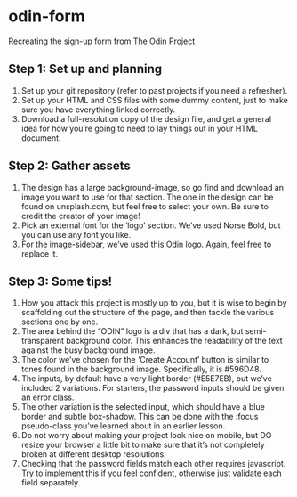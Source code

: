 # odin-form
Recreating the sign-up form from The Odin Project

## Step 1: Set up and planning
1. Set up your git repository (refer to past projects if you need a refresher).
2. Set up your HTML and CSS files with some dummy content, just to make sure you have everything linked correctly.
3. Download a full-resolution copy of the design file, and get a general idea for how you’re going to need to lay things out in your HTML document.

## Step 2: Gather assets
1. The design has a large background-image, so go find and download an image you want to use for that section. The one in the design can be found on unsplash.com, but feel free to select your own. Be sure to credit the creator of your image!
2. Pick an external font for the ‘logo’ section. We’ve used Norse Bold, but you can use any font you like.
3. For the image-sidebar, we’ve used this Odin logo. Again, feel free to replace it.

## Step 3: Some tips!
1. How you attack this project is mostly up to you, but it is wise to begin by scaffolding out the structure of the page, and then tackle the various sections one by one.
2. The area behind the “ODIN” logo is a div that has a dark, but semi-transparent background color. This enhances the readability of the text against the busy background image.
3. The color we’ve chosen for the ‘Create Account’ button is similar to tones found in the background image. Specifically, it is #596D48.
4. The inputs, by default have a very light border (#E5E7EB), but we’ve included 2 variations. For starters, the password inputs should be given an error class.
5. The other variation is the selected input, which should have a blue border and subtle box-shadow. This can be done with the :focus pseudo-class you’ve learned about in an earlier lesson.
6. Do not worry about making your project look nice on mobile, but DO resize your browser a little bit to make sure that it’s not completely broken at different desktop resolutions.
7. Checking that the password fields match each other requires javascript. Try to implement this if you feel confident, otherwise just validate each field separately.
